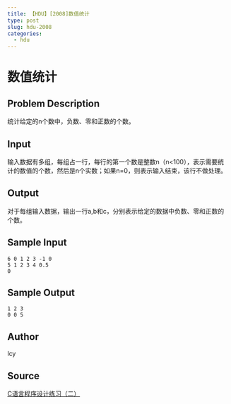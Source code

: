```yaml
---
title: 【HDU】[2008]数值统计
type: post
slug: hdu-2008
categories:
  - hdu
---
```


# 数值统计

## Problem Description

统计给定的n个数中，负数、零和正数的个数。

## Input

输入数据有多组，每组占一行，每行的第一个数是整数n（n<100），表示需要统计的数值的个数，然后是n个实数；如果n=0，则表示输入结束，该行不做处理。

## Output

对于每组输入数据，输出一行a,b和c，分别表示给定的数据中负数、零和正数的个数。

## Sample Input

```
6 0 1 2 3 -1 0
5 1 2 3 4 0.5
0 
```

## Sample Output

```
1 2 3
0 0 5

```

## Author

lcy

## Source

[C语言程序设计练习（二）](https://acm.hdu.edu.cn//search.php?field=problem&key=C%D3%EF%D1%D4%B3%CC%D0%F2%C9%E8%BC%C6%C1%B7%CF%B0%A3%A8%B6%FE%A3%A9&source=1&searchmode=source)
